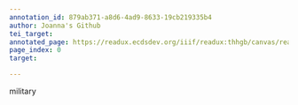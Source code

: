 ```yaml
---
annotation_id: 879ab371-a8d6-4ad9-8633-19cb219335b4
author: Joanna's Github
tei_target: 
annotated_page: https://readux.ecdsdev.org/iiif/readux:thhgb/canvas/readux:thhgb_00000001.jp2
page_index: 0
target: 

---
```

<p>military</p>